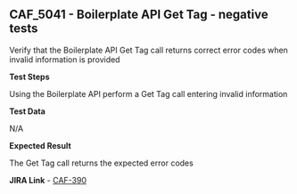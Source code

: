 ## CAF_5041 - Boilerplate API Get Tag - negative tests ##

Verify that the Boilerplate API Get Tag call returns correct error codes when invalid information is provided

**Test Steps**

Using the Boilerplate API perform a Get Tag call entering invalid information

**Test Data**

N/A

**Expected Result**

The Get Tag call returns the expected error codes

**JIRA Link** - [CAF-390](https://jira.autonomy.com/browse/CAF-390)

